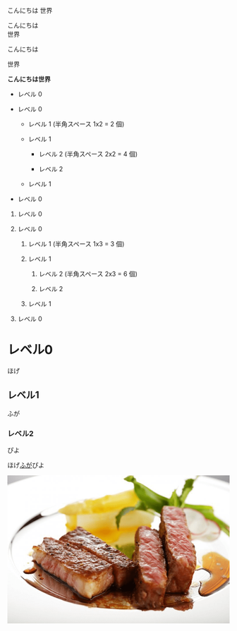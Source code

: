 こんにちは
世界

こんにちは  
世界

こんにちは

世界

**こんにちは世界**

- レベル 0

- レベル 0

  - レベル 1 (半角スペース 1x2 = 2 個)

  - レベル 1

    - レベル 2 (半角スペース 2x2 = 4 個)

    - レベル 2

  - レベル 1

- レベル 0

1. レベル 0

1. レベル 0

   1. レベル 1 (半角スペース 1x3 = 3 個)

   1. レベル 1

      1. レベル 2 (半角スペース 2x3 = 6 個)

      1. レベル 2

   1. レベル 1

1. レベル 0

# レベル0



ほげ



## レベル1



ふが



### レベル2



ぴよ

ほげ[ふが](https://github.com/)ぴよ

![ほげ](docs/hoge.png)
